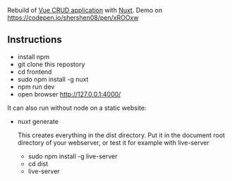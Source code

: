 
Rebuild of [Vue CRUD application](https://github.com/shershen08/vue.js-v2-crud-application) with [Nuxt](https://nuxtjs.org).
Demo on https://codepen.io/shershen08/pen/xROOxw

## Instructions

- install npm
- git clone this repostory
- cd frontend
- sudo npm install -g nuxt
- npm run dev
- open browser http://127.0.0.1:4000/

It can also run without node on a static website:
- nuxt generate

  This creates everything in the dist directory.
  Put it in the document root directory of your webserver, or test it for example with live-server
  - sudo npm install -g live-server
  - cd dist
  - live-server

